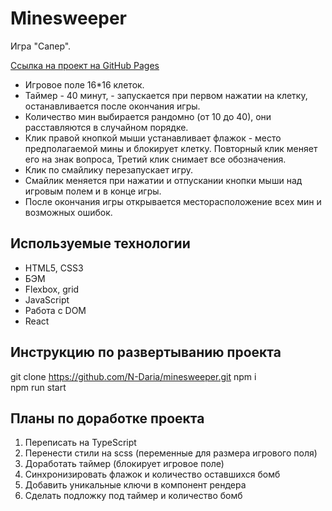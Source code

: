 # Minesweeper

Игра "Сапер".

[Ссылка на проект на GitHub Pages](https://n-daria.github.io/minesweeper)

- Игровое поле 16\*16 клеток.
- Таймер - 40 минут, - запускается при первом нажатии на клетку, останавливается после окончания игры.
- Количество мин выбирается рандомно (от 10 до 40), они расставляются в случайном порядке.
- Клик правой кнопкой мыши устанавливает флажок - место предполагаемой мины и блокирует клетку. Повторный клик меняет его на знак вопроса, Третий клик снимает все обозначения.
- Клик по смайлику перезапускает игру.
- Смайлик меняется при нажатии и отпускании кнопки мыши над игровым полем и в конце игры.
- После окончания игры открывается месторасположение всех мин и возможных ошибок.

## Используемые технологии

- HTML5, CSS3
- БЭМ
- Flexbox, grid
- JavaScript
- Работа с DOM
- React

## Инструкцию по развертыванию проекта

git clone https://github.com/N-Daria/minesweeper.git
npm i  
npm run start

## Планы по доработке проекта

1. Переписать на TypeScript
2. Перенести стили на scss (переменные для размера игрового поля)
3. Доработать таймер (блокирует игровое поле)
4. Синхронизировать флажок и количество оставшихся бомб
5. Добавить уникальные ключи в компонент рендера
6. Сделать подложку под таймер и количество бомб
